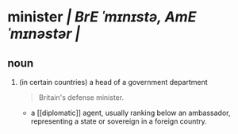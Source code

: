 # minister _| BrE ˈmɪnɪstə, AmE ˈmɪnəstər |_

## noun
1. (in certain countries) a head of a government department
   > Britain's defense minister.
    - a [[diplomatic]] agent, usually ranking below an ambassador, representing a state or sovereign in a foreign country.
